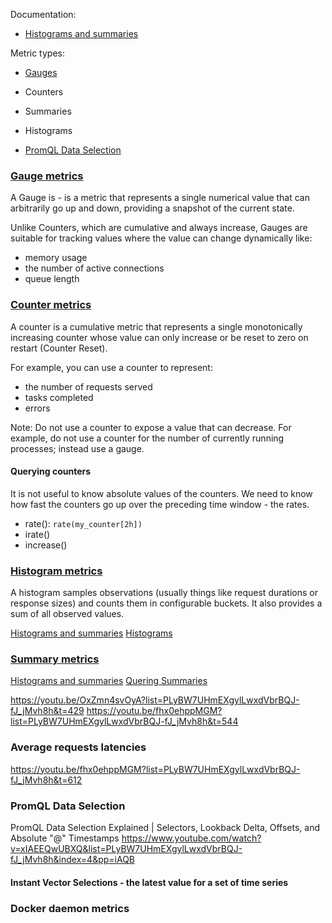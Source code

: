 
Documentation:
- [Histograms and summaries](https://prometheus.io/docs/practices/histograms/)

Metric types:
- [Gauges](#gauge-metrics)
- Counters
- Summaries
- Histograms

- [PromQL Data Selection](#promql-data-selection)

### [Gauge metrics](https://prometheus.io/docs/concepts/metric_types/#gauge)

A Gauge is - is a metric that represents a single numerical value that can arbitrarily go up and down, 
providing a snapshot of the current state.


Unlike Counters, which are cumulative and always increase, 
Gauges are suitable for tracking values where the value can change dynamically like:
- memory usage
- the number of active connections
- queue length

### [Counter metrics](https://prometheus.io/docs/concepts/metric_types/#counter)

A counter is a cumulative metric that represents a single monotonically increasing counter 
whose value can only increase or be reset to zero on restart (Counter Reset). 

For example, you can use a counter to represent:
- the number of requests served
- tasks completed
- errors

Note: Do not use a counter to expose a value that can decrease. 
For example, do not use a counter for the number of currently running processes; instead use a gauge.

#### Querying counters

It is not useful to know absolute values of the counters.
We need to know how fast the counters go up over the preceding time window - the rates.

- rate(): `rate(my_counter[2h])`
- irate()
- increase()

### [Histogram metrics](https://prometheus.io/docs/concepts/metric_types/#histogram)

A histogram samples observations (usually things like request durations or response sizes) 
and counts them in configurable buckets. It also provides a sum of all observed values.

[Histograms and summaries](https://prometheus.io/docs/practices/histograms/)
[Histograms](https://youtu.be/fhx0ehppMGM?list=PLyBW7UHmEXgylLwxdVbrBQJ-fJ_jMvh8h&t=416)

### [Summary metrics](https://prometheus.io/docs/concepts/metric_types/#summary)

[Histograms and summaries](https://prometheus.io/docs/practices/histograms/)
[Quering Summaries](https://youtu.be/fhx0ehppMGM?list=PLyBW7UHmEXgylLwxdVbrBQJ-fJ_jMvh8h&t=361)


https://youtu.be/OxZmn4svOyA?list=PLyBW7UHmEXgylLwxdVbrBQJ-fJ_jMvh8h&t=429
https://youtu.be/fhx0ehppMGM?list=PLyBW7UHmEXgylLwxdVbrBQJ-fJ_jMvh8h&t=544


### Average requests latencies

https://youtu.be/fhx0ehppMGM?list=PLyBW7UHmEXgylLwxdVbrBQJ-fJ_jMvh8h&t=612

### PromQL Data Selection

PromQL Data Selection Explained | Selectors, Lookback Delta, Offsets, and Absolute "@" Timestamps
https://www.youtube.com/watch?v=xIAEEQwUBXQ&list=PLyBW7UHmEXgylLwxdVbrBQJ-fJ_jMvh8h&index=4&pp=iAQB

#### Instant Vector Selections - the latest value for a set of time series

### Docker daemon metrics